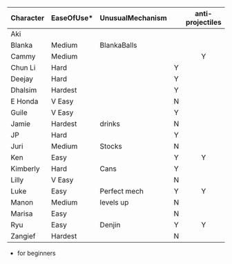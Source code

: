 | Character | EaseOfUse* | UnusualMechanism | | anti-projectiles | CommandGrab |  Charge | Stock | Teleport | Disadvantages |
| :--- | :-- | :-- | :-----------: | :--: | :--: | :--: | :--: | :--: | :-- |
| Aki  || ||  | | | Y | Y | | slow poison ball recovery |
| Blanka  |Medium| BlankaBalls||  | | | Y | Y | ||
| Cammy |Medium| || Y | | | | | ||
| Chun Li |Hard| | Y |  | | | | | ||
| Deejay |Hard| | Y | | | | | | ||
| Dhalsim |Hardest| | Y | | | | | | Y ||
| E Honda |V Easy| | N |  | | Y | Y | | Y ||
| Guile |V Easy| | Y | | | | Y | | ||
| Jamie |Hardest| drinks| N | | | Y | | Y | ||
| JP |Hard| |Y| | | Y | | Y | ||
| Juri |Medium| Stocks |N| | | Y | | Y | ||
| Ken |Easy| | Y | Y | | | | | ||
| Kimberly |Hard| Cans| Y|  | | | | Y | Y ||
| Lilly |V Easy| | N |  | | | | Y | Y ||
| Luke |Easy| Perfect mech| Y | Y | | | | | ||
| Manon |Medium| levels up | N |  | | |Y |  |  ||
| Marisa |Easy| | N |  | | | |  |  ||
| Ryu |Easy| Denjin | Y | Y | | | | | ||
| Zangief |Hardest| | N |  | | Y | | | ||

* for beginners
